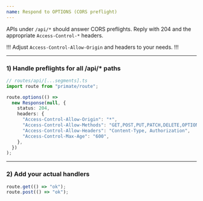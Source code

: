 ```yaml
---
name: Respond to OPTIONS (CORS preflight)
---
```


APIs under `/api/*` should answer CORS preflights. Reply with 204 and the appropriate
`Access-Control-*` headers.

!!!
Adjust `Access-Control-Allow-Origin` and headers to your needs.
!!!

---

### 1) Handle preflights for all /api/* paths

```ts
// routes/api/[...segments].ts
import route from "primate/route";

route.options(() =>
  new Response(null, {
    status: 204,
    headers: {
      "Access-Control-Allow-Origin": "*",
      "Access-Control-Allow-Methods": "GET,POST,PUT,PATCH,DELETE,OPTIONS",
      "Access-Control-Allow-Headers": "Content-Type, Authorization",
      "Access-Control-Max-Age": "600",
    },
  })
);
```

---

### 2) Add your actual handlers

```ts
route.get(() => "ok");
route.post(() => "ok");
```
